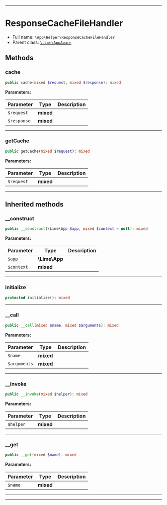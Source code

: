 ***

# ResponseCacheFileHandler





* Full name: `\App\Helper\ResponseCacheFileHandler`
* Parent class: [`\Lime\AppAware`](../../Lime/AppAware.md)




## Methods


### cache



```php
public cache(mixed $request, mixed $response): mixed
```








**Parameters:**

| Parameter | Type | Description |
|-----------|------|-------------|
| `$request` | **mixed** |  |
| `$response` | **mixed** |  |




***

### getCache



```php
public getCache(mixed $request): mixed
```








**Parameters:**

| Parameter | Type | Description |
|-----------|------|-------------|
| `$request` | **mixed** |  |




***


## Inherited methods


### __construct



```php
public __construct(\Lime\App $app, mixed $context = null): mixed
```








**Parameters:**

| Parameter | Type | Description |
|-----------|------|-------------|
| `$app` | **\Lime\App** |  |
| `$context` | **mixed** |  |




***

### initialize



```php
protected initialize(): mixed
```











***

### __call



```php
public __call(mixed $name, mixed $arguments): mixed
```








**Parameters:**

| Parameter | Type | Description |
|-----------|------|-------------|
| `$name` | **mixed** |  |
| `$arguments` | **mixed** |  |




***

### __invoke



```php
public __invoke(mixed $helper): mixed
```








**Parameters:**

| Parameter | Type | Description |
|-----------|------|-------------|
| `$helper` | **mixed** |  |




***

### __get



```php
public __get(mixed $name): mixed
```








**Parameters:**

| Parameter | Type | Description |
|-----------|------|-------------|
| `$name` | **mixed** |  |




***


***

